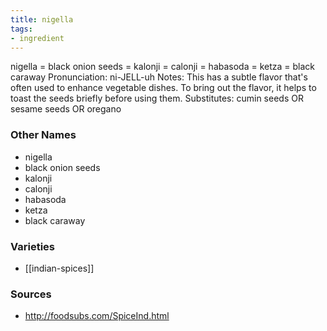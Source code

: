 ```yaml
---
title: nigella
tags:
- ingredient
---
```

nigella = black onion seeds = kalonji = calonji = habasoda = ketza = black caraway Pronunciation: ni-JELL-uh Notes: This has a subtle flavor that's often used to enhance vegetable dishes. To bring out the flavor, it helps to toast the seeds briefly before using them. Substitutes: cumin seeds OR sesame seeds OR oregano

### Other Names

* nigella
* black onion seeds
* kalonji
* calonji
* habasoda
* ketza
* black caraway

### Varieties

* [[indian-spices]]

### Sources
* http://foodsubs.com/SpiceInd.html
